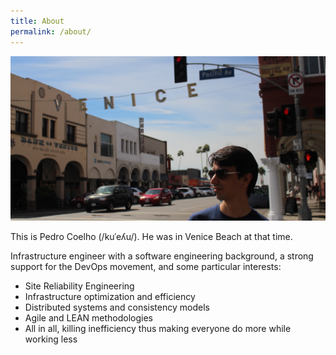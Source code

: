 ```yaml
---
title: About
permalink: /about/
---
```


![Pedro in Venice Beach](/images/about_venice.jpg)

This is Pedro Coelho (/kuˈeʎu/). He was in Venice Beach at that time.

Infrastructure engineer with a software engineering background, a strong support for the DevOps movement, and some particular interests:

* Site Reliability Engineering
* Infrastructure optimization and efficiency
* Distributed systems and consistency models
* Agile and LEAN methodologies
* All in all, killing inefficiency thus making everyone do more while working less

